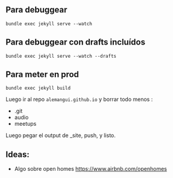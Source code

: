 ## Para debuggear

```bundle exec jekyll serve --watch```

## Para debuggear con drafts incluídos

```bundle exec jekyll serve --watch --drafts```

## Para meter en prod

```bundle exec jekyll build```

Luego ir al repo ```alemangui.github.io``` y borrar todo menos :
- .git
- audio
- meetups

Luego pegar el output de _site, push, y listo.

## Ideas:
- Algo sobre open homes https://www.airbnb.com/openhomes